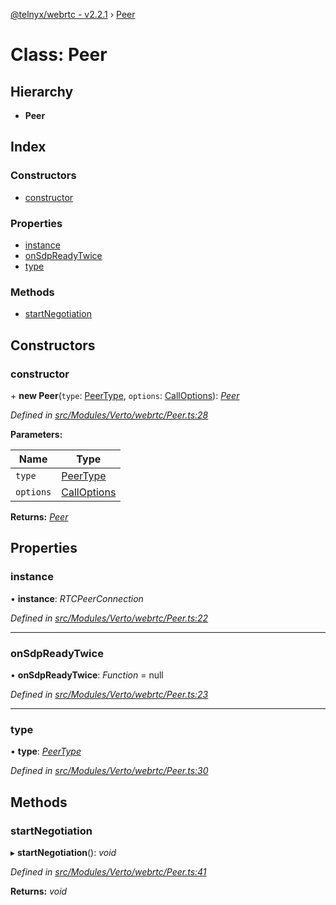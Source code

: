 [@telnyx/webrtc - v2.2.1](../README.md) › [Peer](peer.md)

# Class: Peer

## Hierarchy

* **Peer**

## Index

### Constructors

* [constructor](peer.md#constructor)

### Properties

* [instance](peer.md#instance)
* [onSdpReadyTwice](peer.md#onsdpreadytwice)
* [type](peer.md#type)

### Methods

* [startNegotiation](peer.md#startnegotiation)

## Constructors

###  constructor

\+ **new Peer**(`type`: [PeerType](../enums/peertype.md), `options`: [CallOptions](../interfaces/calloptions.md)): *[Peer](peer.md)*

*Defined in [src/Modules/Verto/webrtc/Peer.ts:28](https://github.com/team-telnyx/webrtc/blob/1cfde20/packages/js/src/Modules/Verto/webrtc/Peer.ts#L28)*

**Parameters:**

Name | Type |
------ | ------ |
`type` | [PeerType](../enums/peertype.md) |
`options` | [CallOptions](../interfaces/calloptions.md) |

**Returns:** *[Peer](peer.md)*

## Properties

###  instance

• **instance**: *RTCPeerConnection*

*Defined in [src/Modules/Verto/webrtc/Peer.ts:22](https://github.com/team-telnyx/webrtc/blob/1cfde20/packages/js/src/Modules/Verto/webrtc/Peer.ts#L22)*

___

###  onSdpReadyTwice

• **onSdpReadyTwice**: *Function* =  null

*Defined in [src/Modules/Verto/webrtc/Peer.ts:23](https://github.com/team-telnyx/webrtc/blob/1cfde20/packages/js/src/Modules/Verto/webrtc/Peer.ts#L23)*

___

###  type

• **type**: *[PeerType](../enums/peertype.md)*

*Defined in [src/Modules/Verto/webrtc/Peer.ts:30](https://github.com/team-telnyx/webrtc/blob/1cfde20/packages/js/src/Modules/Verto/webrtc/Peer.ts#L30)*

## Methods

###  startNegotiation

▸ **startNegotiation**(): *void*

*Defined in [src/Modules/Verto/webrtc/Peer.ts:41](https://github.com/team-telnyx/webrtc/blob/1cfde20/packages/js/src/Modules/Verto/webrtc/Peer.ts#L41)*

**Returns:** *void*
